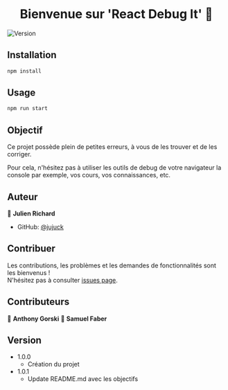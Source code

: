 <h1 align="center">Bienvenue sur 'React Debug It' 👋</h1>
<p>
  <img alt="Version" src="https://img.shields.io/badge/version-1.0.1-blue.svg?cacheSeconds=2592000" />
</p>
    
## Installation

```sh
npm install
```

## Usage

```sh
npm run start
```

## Objectif

Ce projet possède plein de petites erreurs, à vous de les trouver et de les corriger.

Pour cela, n'hésitez pas à utiliser les outils de debug de votre navigateur la console par exemple, vos cours, vos connaissances, etc.

## Auteur

👤 **Julien Richard**

-   GitHub: [@jujuck](https://github.com/jujuck)

## Contribuer

Les contributions, les problèmes et les demandes de fonctionnalités sont les bienvenus !<br />N'hésitez pas à consulter [issues page](https://github.com/jujuck/React_debug_it/issues).

## Contributeurs

👤 **Anthony Gorski**
👤 **Samuel Faber**

## Version

-   1.0.0
    -   Création du projet
-   1.0.1
    -   Update README.md avec les objectifs
